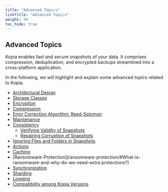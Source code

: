 ```yaml
---
title: "Advanced Topics"
linkTitle: "Advanced Topics"
weight: 99
toc_hide: true
---
```


## Advanced Topics
Kopia enables fast and secure snapshots of your data. It comprises compression, deduplication, and encrypted backups streamlined into a cross-platform application. 

In the following, we will highlight and explain some advanced topics related to Kopia. 

* [Architectural Design](architecture/#architecture)
* [Storage Classes](storage-tiers/#storage-classes)
* [Encryption](encryption/#encryption)
* [Compression](compression/#compression)
* [Error Correction Algorithm: Reed-Solomon](ecc/#error-correction-algorithm)
* [Maintenance](maintenance/#maintenance)
* [Consistency](consistency/#consistency)
	* [Verifying Validity of Snapshots](consistency/#verifying-validity-of-snapshots)
	* [Repairing Corruption of Snapshots](consistency/#repairing-corruption-of-snapshots)
* [Ignoring Files and Folders in Snapshots](kopiaignore/#ignoring-files-and-folders-in-snapshots)
* [Actions](actions/#actions)
* [Caching](caching/#caching)
* [Ransomware-Protection](ransomware-protection/#What-is-ransomware-and-why-do-we-need-extra protections?)
* [Synchronization](synchronization/#synchronization)
* [Sharding](sharding/#sharding)
* [Logging](logging/#logging)
* [Compatibility among Kopia Versions](compatibility/#compatibility)

